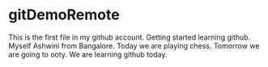 # gitDemoRemote
This is the first file in my github account.
Getting started learning github.
Myself Ashwini from Bangalore.
Today we are playing chess.
Tomorrow we are going to ooty.
We are learning github today.